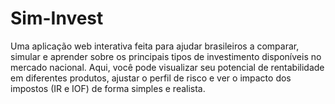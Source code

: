 # Sim-Invest
Uma aplicação web interativa feita para ajudar brasileiros a comparar, simular e aprender sobre os principais tipos de investimento disponíveis no mercado nacional. Aqui, você pode visualizar seu potencial de rentabilidade em diferentes produtos, ajustar o perfil de risco e ver o impacto dos impostos (IR e IOF) de forma simples e realista.

